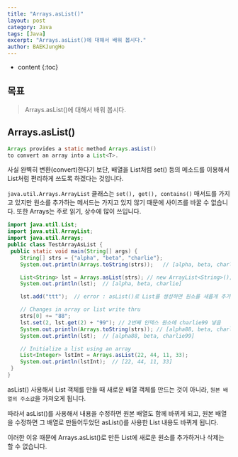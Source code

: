 ```yaml
---
title: "Arrays.asList()"
layout: post
category: Java
tags: [Java]
excerpt: "Arrays.asList()에 대해서 배워 봅시다."
author: BAEKJungHo
---
```


* content
{:toc}

## 목표

  > Arrays.asList()에 대해서 배워 봅시다.

## Arrays.asList()

  ```java
  Arrays provides a static method Arrays.asList()
  to convert an array into a List<T>.
  ```

  사실 완벽히 변환(convert)한다기 보단, 배열을 List처럼 set() 등의 메소드를 이용해서 List처럼 편리하게 쓰도록 하겠다는 것입니다.

  `java.util.Arrays.ArrayList` 클래스는 `set(), get(), contains()` 매서드를 가지고 있지만 원소를 추가하는 메서드는 가지고 있지 않기 때문에 사이즈를 바꿀 수 없습니다. 또한 Arrays는 주로 읽기, 상수에 많이 쓰입니다.

  ```java
import java.util.List;
import java.util.ArrayList;
import java.util.Arrays;
public class TestArrayAsList {
   public static void main(String[] args) {
      String[] strs = {"alpha", "beta", "charlie"};
      System.out.println(Arrays.toString(strs));   // [alpha, beta, charlie]

      List<String> lst = Arrays.asList(strs); // new ArrayList<String>(); 대신에 사용
      System.out.println(lst);  // [alpha, beta, charlie]

      lst.add("ttt");  // error : asList()로 List를 생성하면 원소를 새롭게 추가할 수 없음

      // Changes in array or list write thru
      strs[0] += "88";
      lst.set(2, lst.get(2) + "99"); // 2번째 인덱스 원소에 charlie99 넣음
      System.out.println(Arrays.toString(strs)); // [alpha88, beta, charlie99]
      System.out.println(lst);  // [alpha88, beta, charlie99]

      // Initialize a list using an array
      List<Integer> lstInt = Arrays.asList(22, 44, 11, 33);
      System.out.println(lstInt);  // [22, 44, 11, 33]
   }
}
  ```

  asList() 사용해서 List 객체를 만들 때 새로운 배열 객체를 만드는 것이 아니라, `원본 배열의 주소값`을 가져오게 됩니다.

  따라서 asList()를 사용해서 내용을 수정하면 원본 배열도 함께 바뀌게 되고, 원본 배열을 수정하면 그 배열로 만들어두었던 asList()를 사용한 List 내용도 바뀌게 됩니다.

  이러한 이유 때문에 Arrays.asList()로 만든 List에 새로운 원소를 추가하거나 삭제는 할 수 없습니다.
